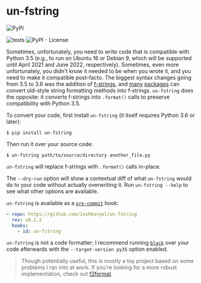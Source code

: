 # un-fstring

![PyPI](https://img.shields.io/pypi/v/un-fstring)

![tests](https://github.com/JoshKarpel/un-fstring/workflows/tests/badge.svg)
![PyPI - License](https://img.shields.io/pypi/l/un-fstring)

Sometimes, unfortunately, you need to write code that is compatible with Python 3.5
(e.g., to run on Ubuntu 16 or Debian 9, which will be supported
until April 2021 and June 2022, respectively).
Sometimes, even more unfortunately, you didn't know it needed to be when you
wrote it, and you need to make it compatible post-facto.
The biggest syntax changes going from 3.5 to 3.6 was the addition of
[f-strings](https://docs.python.org/3/whatsnew/3.6.html#pep-498-formatted-string-literals),
and [many](https://github.com/asottile/pyupgrade)
[packages](https://github.com/ikamensh/flynt)
can convert old-style string formatting methods into f-strings.
`un-fstring` does the opposite: it converts f-strings into `.format()` calls
to preserve compatibility with Python 3.5.

To convert your code, first install `un-fstring` (it itself requires Python 3.6 or later):
```console
$ pip install un-fstring
```
Then run it over your source code:
```console
$ un-fstring path/to/source/directory another_file.py
```
`un-fstring` will replace f-strings with `.format()` calls in-place.

The `--dry-run` option will show a contextual diff
of what `un-fstring` would do to your code without actually overwriting it.
Run `un-fstring --help` to see what other options are available.

`un-fstring` is available as a
[`pre-commit`](https://github.com/pre-commit/pre-commit) hook:
```yaml
- repo: https://github.com/JoshKarpel/un-fstring
  rev: v0.1.2
  hooks:
    - id: un-fstring
```


`un-fstring` is not a code formatter;
I recommend running
[`black`](https://github.com/psf/black)
over your code afterwards with the `--target-version py35` option enabled.

> Though potentially useful, this is mostly a toy project based on some problems
> I ran into at work.
> If you're looking for a more robust implementation, check out
> [f2format](https://github.com/pybpc/f2format).

